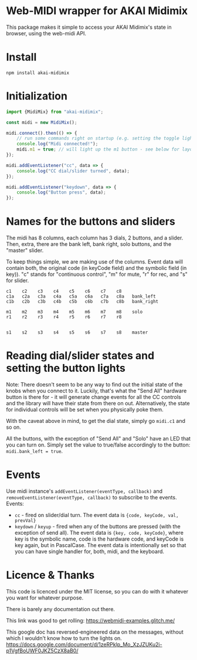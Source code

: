 # Web-MIDI wrapper for AKAI Midimix

This package makes it simple to access your AKAI Midimix's state in browser, using the web-midi API.


# Install

```npm install akai-midimix```

# Initialization
```javascript
import {MidiMix} from "akai-midimix";

const midi = new MidiMix();

midi.connect().then(() => {
    // run some commands right on startup (e.g. setting the toggle lights)
    console.log("Midi connected!");
    midi.m1 = true; // will light up the m1 button - see below for layout
});

midi.addEventListener("cc", data => {
    console.log("CC dial/slider turned", data);
});

midi.addEventListener("keydown", data => {
    console.log("Button press", data);
});
```

# Names for the buttons and sliders

The midi has 8 columns, each column has 3 dials, 2 buttons, and a slider.
Then, extra, there are the bank left, bank right, solo buttons, and the "master" slider.

To keep things simple, we are making use of the columns. Event data will contain
both, the original code (in keyCode field) and the symbolic field (in key)).
"c" stands for "continuous control", "m" for mute, "r" for rec, and "s" for slider.

```
c1    c2    c3    c4    c5    c6    c7    c8
c1a   c2a   c3a   c4a   c5a   c6a   c7a   c8a   bank_left
c1b   c2b   c3b   c4b   c5b   c6b   c7b   c8b   bank_right

m1    m2    m3    m4    m5    m6    m7    m8    solo
r1    r2    r3    r4    r5    r6    r7    r8


s1    s2    s3    s4    s5    s6    s7    s8    master
```


# Reading dial/slider states and setting the button lights

Note: There doesn't seem to be any way to find out the initial state of the knobs when you connect to it. Luckily, that's what
the "Send All" hardware button is there for - it will generate change events for all the CC controls and the library
will have their state from there on out. Alternatively, the state for individual controls will be set when you
physically poke them.

With the caveat above in mind, to get the dial state, simply go `midi.c1` and so on.

All the buttons, with the exception of "Send All" and "Solo" have an LED that you can turn on.
Simply set the value to true/false accordingly to the button: `midi.bank_left = true`.


# Events

Use midi instance's `addEventListener(eventType, callback)` and `removeEventListener(eventType, callback)` to
subscribe to the events. Events:

* `cc` - fired on slider/dial turn. The event data is `{code, keyCode, val, prevVal}`
* `keydown` / `keyup` - fired when any of the buttons are pressed (with the exception of send all). 
   The event data is `{key, code, keyCode}`, where key is the symbolic name, code is the hardware code, and keyCode
   is key again, but in PascalCase. The event data is intentionally set so that you can have single handler for, both,
   midi, and the keyboard.


# Licence & Thanks

This code is licenced under the MIT license,  so you can do with it whatever you want for whatever purpose.

There is barely any documentation out there.

This link was good to get rolling: https://webmidi-examples.glitch.me/

This google doc has reversed-engineered data on the messages, without which I wouldn't know how to turn the lights on.
https://docs.google.com/document/d/1zeRPklp_Mo_XzJZUKu2i-p1VgfBoUWF0JKZ5CzX8aB0/
